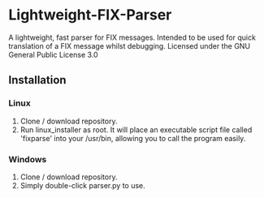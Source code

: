 # Lightweight-FIX-Parser
A lightweight, fast parser for FIX messages.
Intended to be used for quick translation of a FIX message whilst debugging.
Licensed under the GNU General Public License 3.0

## Installation
### Linux
1. Clone / download repository.
2. Run linux_installer as root. It will place an executable script file called 'fixparse' into your /usr/bin, allowing you to call the program easily.

### Windows
1. Clone / download repository.
2. Simply double-click parser.py to use.
